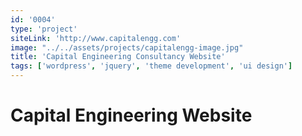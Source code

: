 ```yaml
---
id: '0004'
type: 'project'
siteLink: 'http://www.capitalengg.com'
image: "../../assets/projects/capitalengg-image.jpg"
title: 'Capital Engineering Consultancy Website'
tags: ['wordpress', 'jquery', 'theme development', 'ui design']
---
```


# Capital Engineering Website